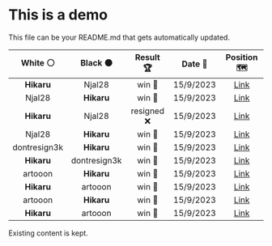 # This is a demo

This file can be your README.md that gets automatically updated.

<!--START_SECTION:chessStats-->
<!-- Automatically generated with https://github.com/Balastrong/chess-stats-action -->

| White ⚪ | Black ⚫ | Result 🏆 | Date 📅 | Position 🗺️ |
|:---:|:---:|:---:|:---:|:---:|
| **Hikaru** | Njal28 | win 🥇 | 15/9/2023 | <a href="http://www.ee.unb.ca/cgi-bin/tervo/fen.pl?select=4rrk1/pp4pp/2nbq3/5p2/3p4/1BP2Q2/PP1B1PPP/RN4K1 b - -">Link</a> |
| Njal28 | **Hikaru** | win 🥇 | 15/9/2023 | <a href="http://www.ee.unb.ca/cgi-bin/tervo/fen.pl?select=r2qr3/1bp2kp1/pp6/2bp2p1/P4P2/2P2NP1/1PQ3P1/4RRK1 w - -">Link</a> |
| **Hikaru** | Njal28 | resigned ❌ | 15/9/2023 | <a href="http://www.ee.unb.ca/cgi-bin/tervo/fen.pl?select=6k1/pp5p/4pq2/8/6p1/3rb3/P3Q1PP/4RK1R w - -">Link</a> |
| Njal28 | **Hikaru** | win 🥇 | 15/9/2023 | <a href="http://www.ee.unb.ca/cgi-bin/tervo/fen.pl?select=8/4r2p/2R5/p4pk1/P2p4/1P1B1r2/3K1P2/8 w - -">Link</a> |
| dontresign3k | **Hikaru** | win 🥇 | 15/9/2023 | <a href="http://www.ee.unb.ca/cgi-bin/tervo/fen.pl?select=8/8/5k1P/8/1p6/1K3p2/8/8 w - -">Link</a> |
| **Hikaru** | dontresign3k | win 🥇 | 15/9/2023 | <a href="http://www.ee.unb.ca/cgi-bin/tervo/fen.pl?select=r4rk1/1bN1bqp1/1pnpBn1p/p7/2N1P3/1P4P1/PBP4P/R2Q1RK1 b - -">Link</a> |
| artooon | **Hikaru** | win 🥇 | 15/9/2023 | <a href="http://www.ee.unb.ca/cgi-bin/tervo/fen.pl?select=4r3/7k/p4p1b/3p3p/1PpP2qP/2P4r/7K/2BQ2R1 w - -">Link</a> |
| **Hikaru** | artooon | win 🥇 | 15/9/2023 | <a href="http://www.ee.unb.ca/cgi-bin/tervo/fen.pl?select=r1q1r2k/pp2N1p1/2p3np/5Q2/7B/PP3P2/2P3PP/3RR1K1 b - -">Link</a> |
| artooon | **Hikaru** | win 🥇 | 15/9/2023 | <a href="http://www.ee.unb.ca/cgi-bin/tervo/fen.pl?select=R7/8/8/8/5ppk/8/r7/5K2 b - -">Link</a> |
| **Hikaru** | artooon | win 🥇 | 15/9/2023 | <a href="http://www.ee.unb.ca/cgi-bin/tervo/fen.pl?select=2r5/N7/p2Pq3/1k4p1/3Rp2p/4Q2P/6P1/6K1 b - -">Link</a> |

<!--END_SECTION:chessStats-->

Existing content is kept.
